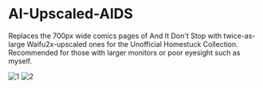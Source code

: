 # AI-Upscaled-AIDS
Replaces the 700px wide comics pages of And It Don't Stop with twice-as-large Waifu2x-upscaled ones for the Unofficial Homestuck Collection. Recommended for those with larger monitors or poor eyesight such as myself.

![1](https://user-images.githubusercontent.com/22488483/160521022-e14ca7ce-0db6-4eba-8f33-ab2eba1d53b8.png)
![2](https://user-images.githubusercontent.com/22488483/160521034-077ed48b-f2aa-4211-b2a1-4af3ed6a06cf.png)
